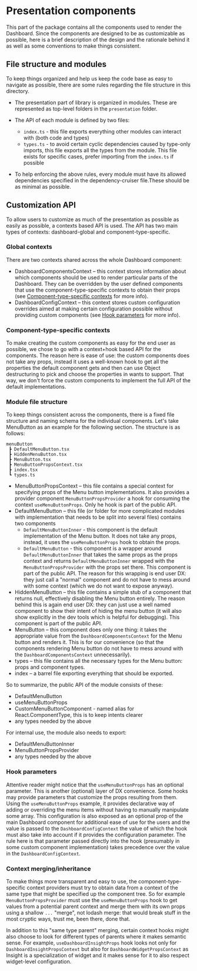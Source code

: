 # Presentation components

This part of the package contains all the components used to render the Dashboard.
Since the components are designed to be as customizable as possible, here is a brief description of the design
and the rationale behind it as well as some conventions to make things consistent.

## File structure and modules

To keep things organized and help us keep the code base as easy to navigate as possible, there are some rules regarding the file structure in this directory.

- The presentation part of library is organized in modules. These are represented as top-level folders in the `presentation` folder.

- The API of each module is defined by two files:
    - `index.ts` - this file exports everything other modules can interact with (both code and types)
    - `types.ts` - to avoid certain cyclic dependencies caused by type-only imports, this file exports all the types from the module. This file exists for specific cases, prefer importing from the `index.ts` if possible

- To help enforcing the above rules, every module must have its allowed dependencies specified in the dependency-cruiser file.These should be as minimal as possible.

## Customization API

To allow users to customize as much of the presentation as possible as easily as possible, a contexts based API is used.
The API has two main types of contexts: dashboard-global and component-type-specific.

### Global contexts

There are two contexts shared across the whole Dashboard component:

- DashboardComponentsContext – this context stores information about which components should be used to render particular parts of the Dashboard. They can be overridden by the user defined components that use the component-type-specific contexts to obtain their props (see [Component-type-specific contexts](#component-type-specific-contexts) for more info).
- DashboardConfigContext – this context stores custom configuration overrides aimed at making certain configuration possible without providing custom components (see [Hook parameters](#hook-parameters) for more info).

### Component-type-specific contexts

To make creating the custom components as easy for the end user as possible, we chose to go with a context+hook based API for the components.
The reason here is ease of use: the custom components does not take any props, instead it uses a well-known hook to get all the properties the default component gets
and then can use Object destructuring to pick and choose the properties in wants to support.
That way, we don't force the custom components to implement the full API of the default implementations.

### Module file structure

To keep things consistent across the components, there is a fixed file structure and naming schema for the individual components.
Let's take MenuButton as an example for the following section. The structure is as follows:

```
menuButton
 ┣ DefaultMenuButton.tsx
 ┣ HiddenMenuButton.tsx
 ┣ MenuButton.tsx
 ┣ MenuButtonPropsContext.tsx
 ┣ index.tsx
 ┗ types.ts
```

- MenuButtonPropsContext – this file contains a special context for specifying props of the Menu button implementations. It also provides a provider component `MenuButtonPropsProvider` a hook for consuming the context `useMenuButtonProps`. Only he hook is part of the public API.
- DefaultMenuButton – this file (or folder for more complicated modules with implementation that needs to be split into several files) contains two components
    - `DefaultMenuButtonInner` - this component is the default implementation of the Menu button. It does not take any props, instead, it uses the `useMenuButtonProps` hook to obtain the props.
    - `DefaultMenuButton` - this component is a wrapper around `DefaultMenuButtonInner` that takes the same props as the props context and returns `DefaultMenuButtonInner` wrapped with the `MenuButtonPropsProvider` with the props set there. This component is part of the public API. The reason for this wrapping is end user DX: they just call a "normal" component and do not have to mess around with some context (which we do not want to expose anyway).
- HiddenMenuButton – this file contains a simple stub of a component that returns null, effectively disabling the Menu button entirely. The reason behind this is again end user DX: they can just use a well named component to show their intent of hiding the menu button (it will also show explicitly in the dev tools which is helpful for debugging). This component is part of the public API.
- MenuButton – this component does only one thing: it takes the appropriate value from the `DashboardComponentsContext` for the Menu button and renders it. This is for our convenience (so that the components rendering Menu button do not have to mess around with the `DashboardComponentsContext` unnecessarily).
- types – this file contains all the necessary types for the Menu button: props and component types.
- index – a barrel file exporting everything that should be exported.

So to summarize, the public API of the module consists of these:

- DefaultMenuButton
- useMenuButtonProps
- CustomMenuButtonComponent - named alias for React.ComponentType, this is to keep intents clearer
- any types needed by the above

For internal use, the module also needs to export:

- DefaultMenuButtonInner
- MenuButtonPropsProvider
- any types needed by the above

### Hook parameters

Attentive reader might notice that the `useMenuButtonProps` has an optional parameter. This is another (optional) layer of DX convenience.
Some hooks may provide parameters that customize the props resulting from them. Using the `useMenuButtonProps` example,
it provides declarative way of adding or overriding the menu items without having to manually manipulate some array.
This configuration is also exposed as an optional prop of the main Dashboard component for additional ease of use for the users
and the value is passed to the `DashboardConfigContext` the value of which the hook must also take into account if it provides the configuration parameter.
The rule here is that parameter passed directly into the hook (presumably in some custom component implementation) takes precedence over the value in the `DashboardConfigContext`.

### Context merging/inheritance

To make things more transparent and easy to use, the component-type-specific context providers must try to obtain data from a context of the same type that might be specified up the component tree.
So for example `MenuButtonPropsProvider` must use the `useMenuButtonProps` hook to get values from a potential parent context and merge them with its own props using a shallow `...` "merge", not lodash merge: that would break stuff in the most cryptic ways, trust me, been there, done that.

In addition to this "same type parent" merging, certain context hooks might also choose to look for different types of parents where it makes semantic sense.
For example, `useDashboardInsightProps` hook looks not only for `DashboardInsightPropsContext` but also for `DashboardWidgetPropsContext` as Insight is a specialization of widget and it makes sense for it to also respect widget-level configuration.
